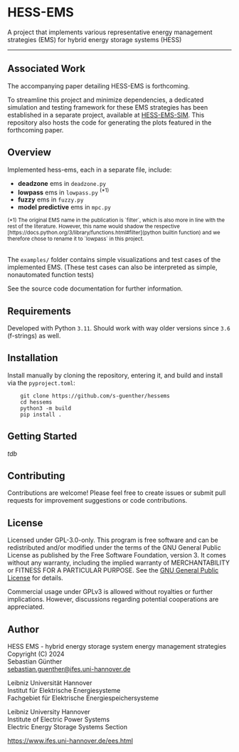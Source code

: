 # HESS-EMS

A project that implements various representative energy management strategies 
(EMS) for hybrid energy storage systems (HESS)

---

## Associated Work

The accompanying paper detailing HESS-EMS is forthcoming.

To streamline this project and minimize dependencies, a dedicated simulation
and testing framework for these EMS strategies has been established in a 
separate project, available at
[HESS-EMS-SIM](https://github.com/s-guenther/hessemssim).
This repository also hosts the code for generating the plots featured in the
forthcoming paper.


## Overview

Implemented hess-ems, each in a separate file, include:

- __deadzone__ ems in `deadzone.py`
- __lowpass__ ems in `lowpass.py` <sup>(*1)</sup>
- __fuzzy__ ems in `fuzzy.py`
- __model predictive__ ems in `mpc.py`

<sub>
(*1) The original EMS name in the publication is `filter`, which is also 
more in line with the rest of the literature. However, this name would 
shadow the respective
[https://docs.python.org/3/library/functions.html#filter](python builtin function)
and we therefore chose to rename it to `lowpass` in this project.
</sub>
<br /><br />

The `examples/` folder contains simple visualizations and test cases of the 
implemented EMS. (These test cases can also be interpreted as simple,
nonautomated function tests)


See the source code documentation for further information.


## Requirements

Developed with Python `3.11`. Should work with way older versions since
`3.6` (f-strings) as well.


## Installation

Install manually by cloning the repository, entering it, and build and 
install via the `pyproject.toml`:

```shell
    git clone https://github.com/s-guenther/hessems
    cd hessems
    python3 -m build
    pip install .
```


## Getting Started

_tdb_


## Contributing

Contributions are welcome! Please feel free to create issues or submit pull
requests for improvement suggestions or code contributions.


## License

Licensed under GPL-3.0-only. This program is free software and can be
redistributed and/or modified under the terms of the GNU General Public License
as published by the Free Software Foundation, version 3. It comes without any
warranty, including the implied warranty of MERCHANTABILITY or FITNESS FOR A
PARTICULAR PURPOSE. See the [GNU General Public License](LICENSE) for details.

Commercial usage under GPLv3 is allowed without royalties or further
implications. However, discussions regarding potential cooperations are
appreciated.


## Author

HESS EMS - hybrid energy storage system energy management strategies\
Copyright (C) 2024\
Sebastian Günther\
sebastian.guenther@ifes.uni-hannover.de

Leibniz Universität Hannover\
Institut für Elektrische Energiesysteme\
Fachgebiet für Elektrische Energiespeichersysteme

Leibniz University Hannover\
Institute of Electric Power Systems\
Electric Energy Storage Systems Section

https://www.ifes.uni-hannover.de/ees.html


